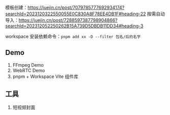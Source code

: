 模板创建：https://juejin.cn/post/7079785777692934174?searchId=2023120322550055E0C830A8F78EE4DB1F#heading-22
按需自动导入：https://juejin.cn/post/7288597387798904866?searchId=202312052250262B15A739D5DBDB11DD34#heading-3

workspace 安装依赖命令：`pnpm add xx -D --filter 包名/后的名字`

## Demo
1. FFmpeg Demo
2. WebRTC Demo
3. pnpm + Workspace Vite 组件库

## 工具
1. 短视频封面

